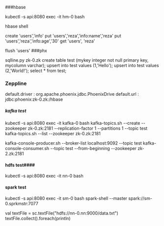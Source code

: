 
###hbase

kubectl -s api:8080 exec -it hm-0 bash

hbase shell

create 'users','info'
put 'users','reza','info:name','reza'
put 'users','reza','info:age','30'
get 'users', 'reza'

flush 'users'
###phx

sqlline.py zk-0.zk
create table test (mykey integer not null primary key, mycolumn varchar);
upsert into test values (1,'Hello');
upsert into test values (2,'World!');
select * from test;

### Zeppline

default.driver : org.apache.phoenix.jdbc.PhoenixDrive
default.url : jdbc:phoenix:zk-0.zk:/hbase


##### kafka test ####
kubectl -s api:8080 exec -it kafka-0 bash
kafka-topics.sh --create --zookeeper zk-0.zk:2181 --replication-factor 1 --partitions 1 --topic test
kafka-topics.sh --list --zookeeper zk-0.zk:2181

kafka-console-producer.sh --broker-list localhost:9092 --topic test
kafka-console-consumer.sh --topic test --from-beginning --zookeeper zk-2.zk:2181

#### hdfs test####
kubectl -s api:8080 exec -it nn-0 bash


#### spark test ###
kubectl -s api:8080 exec -it sm-0 bash
spark-shell --master spark://sm-0.sprkmstr:7077

val textFile = sc.textFile("hdfs://nn-0.nn:9000/data.txt")
textFile.collect().foreach(println)
